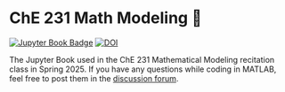 # ChE 231 Math Modeling 📓

[![Jupyter Book Badge](https://jupyterbook.org/badge.svg)](https://jcwang.org/math-modeling/)
[![DOI](https://zenodo.org/badge/821043229.svg)](https://doi.org/10.5281/zenodo.14303610)

The Jupyter Book used in the ChE 231 Mathematical Modeling recitation class in Spring 2025. If you have any questions while coding in MATLAB, feel free to post them in the [discussion forum](https://github.com/jcwang587/math-modeling/discussions).
